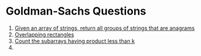 # Goldman-Sachs Questions

1. [Given an array of strings, return all groups of strings that are anagrams](https://practice.geeksforgeeks.org/problems/print-anagrams-together/1/)  
2. [Overlapping rectangles](https://practice.geeksforgeeks.org/problems/overlapping-rectangles1924/1/)
3. [Count the subarrays having product less than k](https://practice.geeksforgeeks.org/problems/count-the-subarrays-having-product-less-than-k1708/1/#)
4. 
